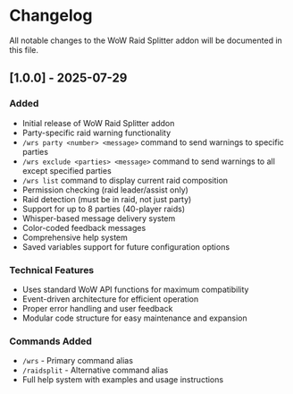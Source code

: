 # Changelog

All notable changes to the WoW Raid Splitter addon will be documented in this file.

## [1.0.0] - 2025-07-29

### Added
- Initial release of WoW Raid Splitter addon
- Party-specific raid warning functionality
- `/wrs party <number> <message>` command to send warnings to specific parties
- `/wrs exclude <parties> <message>` command to send warnings to all except specified parties
- `/wrs list` command to display current raid composition
- Permission checking (raid leader/assist only)
- Raid detection (must be in raid, not just party)
- Support for up to 8 parties (40-player raids)
- Whisper-based message delivery system
- Color-coded feedback messages
- Comprehensive help system
- Saved variables support for future configuration options

### Technical Features
- Uses standard WoW API functions for maximum compatibility
- Event-driven architecture for efficient operation
- Proper error handling and user feedback
- Modular code structure for easy maintenance and expansion

### Commands Added
- `/wrs` - Primary command alias
- `/raidsplit` - Alternative command alias
- Full help system with examples and usage instructions
